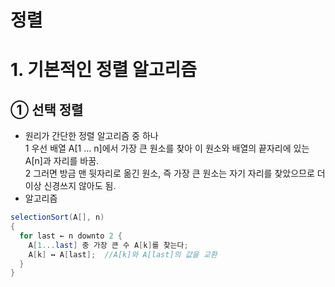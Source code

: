 정렬
==
# 1. 기본적인 정렬 알고리즘
## ① 선택 정렬
- 원리가 간단한 정렬 알고리즘 중 하나  
  1 우선 배열 A[1 ... n]에서 가장 큰 원소를 찾아 이 원소와 배열의 끝자리에 있는 A[n]과 자리를 바꿈.  
  2 그러면 방금 맨 뒷자리로 옮긴 원소, 즉 가장 큰 원소는 자기 자리를 찾았으므로 더 이상 신경쓰지 않아도 됨.  
- 알고리즘   
```java
selectionSort(A[], n) 
{
  for last ← n downto 2 {
    A[1...last] 중 가장 큰 수 A[k]를 찾는다;
    A[k] ↔ A[last];  //A[k]와 A[last]의 값을 교환
  }
}
